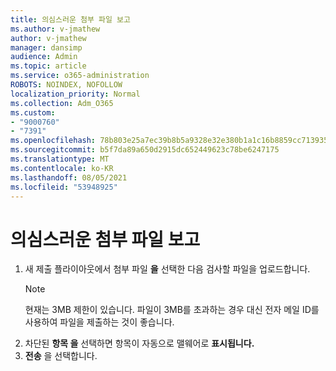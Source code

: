 ```yaml
---
title: 의심스러운 첨부 파일 보고
ms.author: v-jmathew
author: v-jmathew
manager: dansimp
audience: Admin
ms.topic: article
ms.service: o365-administration
ROBOTS: NOINDEX, NOFOLLOW
localization_priority: Normal
ms.collection: Adm_O365
ms.custom:
- "9000760"
- "7391"
ms.openlocfilehash: 78b803e25a7ec39b8b5a9328e32e380b1a1c16b8859cc713935f38590b1bf3ea
ms.sourcegitcommit: b5f7da89a650d2915dc652449623c78be6247175
ms.translationtype: MT
ms.contentlocale: ko-KR
ms.lasthandoff: 08/05/2021
ms.locfileid: "53948925"
---
```

# <a name="report-suspicious-attachments"></a>의심스러운 첨부 파일 보고

1. 새  제출 플라이아웃에서 첨부 파일 **을** 선택한 다음 검사할 파일을 업로드합니다.
    > [!NOTE]
    > 현재는 3MB 제한이 있습니다. 파일이 3MB를 초과하는 경우 대신 전자 메일 ID를 사용하여 파일을 제출하는 것이 좋습니다.
2. 차단된 **항목 을** 선택하면 항목이 자동으로 맬웨어로 **표시됩니다.**
3. **전송** 을 선택합니다.

